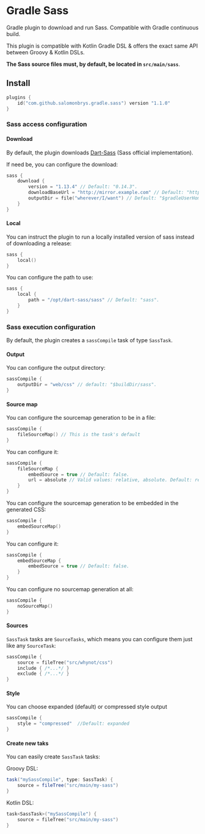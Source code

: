 Gradle Sass
===========

Gradle plugin to download and run Sass.
Compatible with Gradle continuous build.

This plugin is compatible with Kotlin Gradle DSL & offers the exact same API between Groovy & Kotlin DSLs.

**The Sass source files must, by default, be located in `src/main/sass`**.

## Install

```kotlin
plugins {
    id("com.github.salomonbrys.gradle.sass") version "1.1.0"
}
```

### Sass access configuration

#### Download

By default, the plugin downloads [Dart-Sass](https://github.com/sass/dart-sass) (Sass official implementation).

If need be, you can configure the download:

```kotlin
sass {
    download {
        version = "1.13.4" // Default: "0.14.3".
        downloadBaseUrl = "http://mirror.example.com" // Default: "https://github.com/sass/dart-sass/releases/download".
        outputDir = file("wherever/I/want") // Default: "$gradleUserHome/sass".
    }
}
```

#### Local

You can instruct the plugin to run a locally installed version of sass instead of downloading a release:

```kotlin
sass {
    local()
}
```

You can configure the path to use:

```kotlin
sass {
    local {
        path = "/opt/dart-sass/sass" // Default: "sass".
    }
}
```

### Sass execution configuration

By default, the plugin creates a `sassCompile` task of type `SassTask`.

#### Output

You can configure the output directory:

```kotlin
sassCompile {
    outputDir = "web/css" // default: "$buildDir/sass".
}
```

#### Source map

You can configure the sourcemap generation to be in a file:

```kotlin
sassCompile {
    fileSourceMap() // This is the task's default
}
```

You can configure it:

```kotlin
sassCompile {
    fileSourceMap {
        embedSource = true // Default: false.
        url = absolute // Valid values: relative, absolute. Default: relative.
    }
}
```

You can configure the sourcemap generation to be embedded in the generated CSS:

```kotlin
sassCompile {
    embedSourceMap()
}
```

You can configure it:

```kotlin
sassCompile {
    embedSourceMap {
        embedSource = true // Default: false.
    }
}
```

You can configure no sourcemap generation at all:

```kotlin
sassCompile {
    noSourceMap()
}
```

#### Sources

`SassTask` tasks are `SourceTasks`, which means you can configure them just like any `SourceTask`:

```kotlin
sassCompile {
    source = fileTree("src/whynot/css")
    include { /*...*/ }
    exclude { /*...*/ }
}
```

#### Style

You can choose expanded (default) or compressed style output

```kotlin
sassCompile {
    style = "compressed"  //Default: expanded
}
```

#### Create new taks

You can easily create `SassTask` tasks:

Groovy DSL:

```groovy
task("mySassCompile", type: SassTask) {
    source = fileTree("src/main/my-sass")
}
```

Kotlin DSL:

```kotlin
task<SassTask>("mySassCompile") {
    source = fileTree("src/main/my-sass")
}
```
